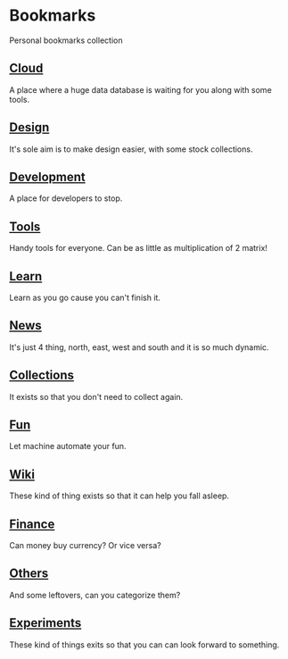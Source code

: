 # Bookmarks
Personal bookmarks collection

## [Cloud](categories/Cloud.md) 
A place where a huge data database is waiting for you along with some tools.
## [Design](categories/Design.md)
It's sole aim is to make design easier, with some stock collections.
## [Development](categories/Development.md) 
A place for developers to stop.
## [Tools](categories/Tools.md)
Handy tools for everyone. Can be as little as multiplication of 2 matrix!
## [Learn](categories/Learn.md) 
Learn as you go cause you can't finish it.
## [News](categories/News.md) 
It's just 4 thing, north, east, west and south and it is so much dynamic.
## [Collections](categories/Collections.md) 
It exists so that you don't need to collect again.
## [Fun](categories/Fun.md)
Let machine automate your fun.
## [Wiki](categories/Wiki.md) 
These kind of thing exists so that it can help you fall asleep.
## [Finance](categories/Finance.md)
Can money buy currency? Or vice versa?
## [Others](Others.md) 
And some leftovers, can you categorize them?
## [Experiments](categories/Experiments.md)
These kind of things exits so that you can can look forward to something.
